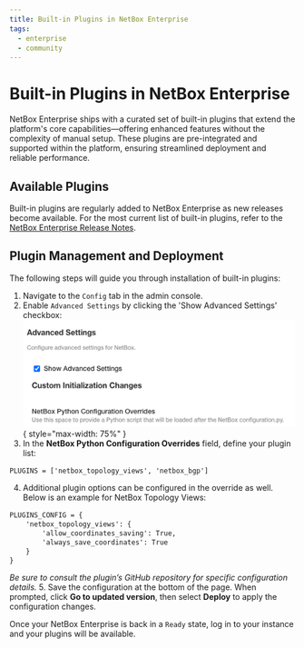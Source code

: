 ```yaml
---
title: Built-in Plugins in NetBox Enterprise
tags:
  - enterprise
  - community
---
```


# Built-in Plugins in NetBox Enterprise

NetBox Enterprise ships with a curated set of built-in plugins that extend the platform's core capabilities—offering enhanced features without the complexity of manual setup. These plugins are pre-integrated and supported within the platform, ensuring streamlined deployment and reliable performance.

## Available Plugins

 Built-in plugins are regularly added to NetBox Enterprise as new releases become available. For the most current list of built-in plugins, refer to the [NetBox Enterprise Release Notes](https://docs.netboxlabs.com/netbox-enterprise/nbe-release-notes/).

## Plugin Management and Deployment

The following steps will guide you through installation of built-in plugins:

1. Navigate to the `Config` tab in the admin console.
2. Enable `Advanced Settings` by clicking the 'Show Advanced Settings' checkbox:
![Screenshot: advanced settings](../images/netbox-enterprise/advanced_settings.png){ style="max-width: 75%" }
3. In the **NetBox Python Configuration Overrides** field, define your plugin list:
```
PLUGINS = ['netbox_topology_views', 'netbox_bgp']
```
4. Additional plugin options can be configured in the override as well. Below is an example for NetBox Topology Views:
```
PLUGINS_CONFIG = {
    'netbox_topology_views': {
        'allow_coordinates_saving': True,
        'always_save_coordinates': True
    }
}
``` 
*Be sure to consult the plugin’s GitHub repository for specific configuration details.* 
5. Save the configuration at the bottom of the page. When prompted, click **Go to updated version**, then select **Deploy** to apply the configuration changes.

Once your NetBox Enterprise is back in a `Ready` state, log in to your instance and your plugins will be available. 




